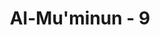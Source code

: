 ---
title: "Al-Mu'minun - 9"
no: 9
arabic_no: ٩
ayah: وَالَّذِيْنَ هُمْ عَلٰى صَلَوٰتِهِمْ يُحَافِظُوْنَ ۘ
translation: "serta orang yang memelihara salatnya."
tafsir: "Memelihara salat yang lima waktu. Dalam ayat ini Allah menerangkan sifat yang ketujuh, yaitu orang mukmin yang berbahagia itu selalu memelihara dan memperhatikan salat lima waktu secara sempurna, tepat waktu, dan memenuhi persyaratan dan rukun-rukun. Ayat ini tidak sama dengan ayat kedua di atas, sebab di sana disebutkan bahwa mereka khusyuk dalam salatnya, sedangkan di sini disebutkan, bahwa mereka selalu memelihara salat dengan tertib dan teratur. Kelompok ayat-ayat ini dimulai dengan menyebutkan salat dan disudahi pula dengan menyebut salat, hal ini memberi peringatan betapa pentingnya salat yang telah dijadikan tiang agama. Rasulullah pernah bersabda, \"Barang siapa yang mendirikan salat sungguh ia telah mendirikan agama dan barang siapa yang meninggalkan salat, sungguh ia telah merobohkan agama.\" Berikut penjelasan hadis mengenai keutamaan salat:\n\nDari Abdullah bin Mas'ud berkata, saya bertanya kepada Rasulullah, amalan apa yang paling dicintai Allah, Nabi menjawab, salat pada waktunya, kemudian apa? Nabi menjawab, birrul walidain (berbuat baik kepada kedua orang tua). Kemudian apa lagi? Nabi bersabda, jihad di jalan Allah. (Riwayat asy-Syaikhan)\n\nTersebut pula dalam sebuah hadis Nabi saw:\n\nDari sauban, Nabi bersabda, \"Istiqamahlah kamu dan jangan menghitung-hitung. Ketahuilah bahwa perbuatanmu yang paling baik ialah salat, dan tidak ada orang yang menjaga salat melainkan orang yang beriman. (Riwayat Ahmad, al-hakim dan al-Baihaqi)"
---